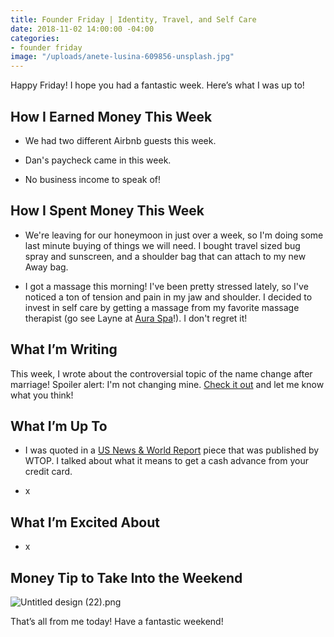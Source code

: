 ```yaml
---
title: Founder Friday | Identity, Travel, and Self Care
date: 2018-11-02 14:00:00 -04:00
categories:
- founder friday
image: "/uploads/anete-lusina-609856-unsplash.jpg"
---
```


Happy Friday! I hope you had a fantastic week. Here’s what I was up to!

## **How I Earned Money This Week**

* We had two different Airbnb guests this week.

* Dan's paycheck came in this week.

* No business income to speak of!

## **How I Spent Money This Week**

* We're leaving for our honeymoon in just over a week, so I'm doing some last minute buying of things we will need. I bought travel sized bug spray and sunscreen, and a shoulder bag that can attach to my new Away bag.

* I got a massage this morning! I've been pretty stressed lately, so I've noticed a ton of tension and pain in my jaw and shoulder. I decided to invest in self care by getting a massage from my favorite massage therapist (go see Layne at [Aura Spa](https://auraspa.net/)!). I don't regret it!

## **What I’m Writing**

This week, I wrote about the controversial topic of the name change after marriage! Spoiler alert: I'm not changing mine. [Check it out](https://www.maggiegermano.com/blog/why-im-keeping-my-name-after-i-get-married/) and let me know what you think!

## **What I’m Up To**

* I was quoted in a [US News & World Report](https://wtop.com/news/2018/10/can-you-buy-a-money-order-with-a-credit-card/) piece that was published by WTOP. I talked about what it means to get a cash advance from your credit card.

* x

## **What I’m Excited About**

* x

## **Money Tip to Take Into the Weekend**

![Untitled design (22).png](/uploads/Untitled%20design%20(22).png)

That’s all from me today! Have a fantastic weekend!